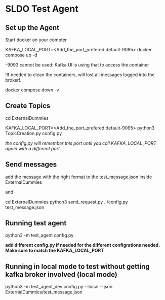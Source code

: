 # SLDO Test Agent

## Set up the Agent

Start docker on your compter

KAFKA_LOCAL_PORT=<Add_the_port_prefered:default-9095> docker compose up -d

-9093 cannot be used: Kafka UI is using that to access the container

!If needed to clean the containers, will lost all messages logged into the broker!. 

docker compose down -v 


## Create Topics

cd ExternalDummies

KAFKA_LOCAL_PORT=<Add_the_port_prefered:default-9095> python3 TopicCreation.py config.py

*the config.py will remember this port until you call KAFKA_LOCAL_PORT again with a different port.*

## Send messages

add the message with the right format to the test_message.json inside ExternalDummies

and

cd ExternalDummies
python3 send_request.py ../config.py test_message.json

## Running test agent

python3 -m test_agent config.py

**add different config.py if needed for the different configrations needed. Make sure to match the KAFKA_LOCAL_PORT**


## Running in local mode to test without getting kafka broker involved (local mode)

python3 -m test_agent_dev config.py --local --json ExternalDummies/test_message.json